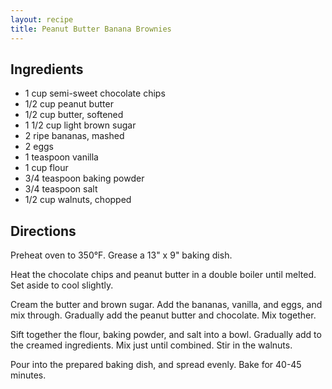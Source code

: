 ```yaml
---
layout: recipe
title: Peanut Butter Banana Brownies
---
```


## Ingredients

* 1 cup semi-sweet chocolate chips
* 1/2 cup peanut butter
* 1/2 cup butter, softened
* 1 1/2 cup light brown sugar
* 2 ripe bananas, mashed
* 2 eggs
* 1 teaspoon vanilla
* 1 cup flour
* 3/4 teaspoon baking powder
* 3/4 teaspoon salt
* 1/2 cup walnuts, chopped

## Directions

Preheat oven to 350°F. Grease a 13" x 9\" baking dish.

Heat the chocolate chips and peanut butter in a double boiler until
melted. Set aside to cool slightly.

Cream the butter and brown sugar. Add the bananas, vanilla, and eggs,
and mix through. Gradually add the peanut butter and chocolate. Mix
together.

Sift together the flour, baking powder, and salt into a bowl. Gradually
add to the creamed ingredients. Mix just until combined. Stir in the
walnuts.

Pour into the prepared baking dish, and spread evenly. Bake for 40-45
minutes.
